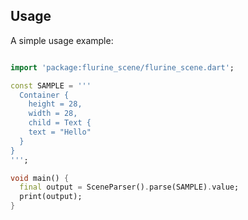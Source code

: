 ## Usage

A simple usage example:

```dart

import 'package:flurine_scene/flurine_scene.dart';

const SAMPLE = '''
  Container {
    height = 28,
    width = 28,
    child = Text {
    text = "Hello"
  }
}
''';

void main() {
  final output = SceneParser().parse(SAMPLE).value;
  print(output);
}

```
